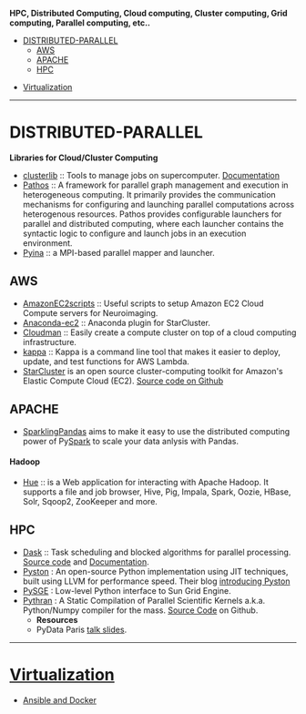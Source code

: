 __HPC, Distributed Computing, Cloud computing, Cluster computing, Grid computing, Parallel computing, etc..__

* [DISTRIBUTED-PARALLEL](#distributed-parallel) 
   * [AWS](#aws)
   * [APACHE](#apache)
   * [HPC](#hpc)
+ [Virtualization](#virtualization)

----

# DISTRIBUTED-PARALLEL
**Libraries for Cloud/Cluster Computing**

+ [clusterlib](https://github.com/clusterlib/clusterlib) :: Tools to manage jobs on supercomputer. [Documentation](http://clusterlib.readthedocs.org/)
+ [Pathos](https://github.com/uqfoundation/pathos) :: A framework for parallel graph management and execution in heterogeneous computing. It primarily provides the communication mechanisms for configuring and launching parallel computations across heterogenous resources. Pathos provides configurable launchers for parallel and distributed computing, where each launcher contains the syntactic logic to configure and launch jobs in an execution environment.
+ [Pyina](https://github.com/uqfoundation/pyina) :: a MPI-based parallel mapper and launcher.


## AWS
- [AmazonEC2scripts](https://github.com/swederik/AmazonEC2scripts) :: Useful scripts to setup Amazon EC2 Cloud Compute servers for Neuroimaging.
- [Anaconda-ec2](https://github.com/ContinuumIO/anaconda-ec2) :: Anaconda plugin for StarCluster.
- [Cloudman](https://bitbucket.org/chapmanb/cloudman) :: Easily create a compute cluster on top of a cloud computing infrastructure.
- [kappa](https://github.com/garnaat/kappa) :: Kappa is a command line tool that makes it easier to deploy, update, and test functions for AWS Lambda.
- [StarCluster](http://star.mit.edu/cluster) is an open source cluster-computing toolkit for Amazon's Elastic Compute Cloud (EC2). [Source code on Github](https://github.com/jtriley/StarCluster)


## APACHE 
+ [SparklingPandas](https://github.com/holdenk/sparklingpandas) aims to make it easy to use the distributed computing power of Py[Spark](http://spark.apache.org/) to scale your data anlysis with Pandas.

#### Hadoop
+ [Hue](https://github.com/cloudera/hue) ::  is a Web application for interacting with Apache Hadoop. It supports a file and job browser, Hive, Pig, Impala, Spark, Oozie, HBase, Solr, Sqoop2, ZooKeeper and more.


## HPC
+ [Dask](http://dask.pydata.org) :: Task scheduling and blocked algorithms for parallel processing. [Source code](https://github.com/ContinuumIO/dask) and [Documentation](https://dask.pydata.org/en/latest/).
+ [Pyston](https://github.com/dropbox/pyston) : An open-source Python implementation using JIT techniques, built using LLVM for performance speed. Their blog [introducing Pyston](https://tech.dropbox.com/2014/04/introducing-pyston-an-upcoming-jit-based-python-implementation/)
+ [PySGE](https://github.com/jiahao/PySGE) : Low-level Python interface to Sun Grid Engine. 
+ [Pythran](https://pypi.python.org/pypi/pythran) : A Static Compilation of Parallel Scientific Kernels a.k.a. Python/Numpy compiler for the mass. [Source Code](https://github.com/serge-sans-paille/pythran) on Github.
   + __Resources__
   + PyData Paris [talk slides](https://serge-sans-paille.github.io/talks/pydata-2015-04-03.html#/0/1).
   
----

# [Virtualization](http://en.wikipedia.org/wiki/Category:Virtualization_software)
+ [Ansible and Docker](https://developer.rackspace.com/blog/ansible-and-docker/)


   
